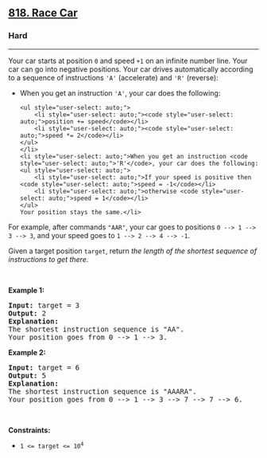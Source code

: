 <h2><a href="https://leetcode.com/problems/race-car/">818. Race Car</a></h2><h3>Hard</h3><hr><div style="user-select: auto;"><p style="user-select: auto;">Your car starts at position <code style="user-select: auto;">0</code> and speed <code style="user-select: auto;">+1</code> on an infinite number line. Your car can go into negative positions. Your car drives automatically according to a sequence of instructions <code style="user-select: auto;">'A'</code> (accelerate) and <code style="user-select: auto;">'R'</code> (reverse):</p>

<ul style="user-select: auto;">
	<li style="user-select: auto;">When you get an instruction <code style="user-select: auto;">'A'</code>, your car does the following:

	<ul style="user-select: auto;">
		<li style="user-select: auto;"><code style="user-select: auto;">position += speed</code></li>
		<li style="user-select: auto;"><code style="user-select: auto;">speed *= 2</code></li>
	</ul>
	</li>
	<li style="user-select: auto;">When you get an instruction <code style="user-select: auto;">'R'</code>, your car does the following:
	<ul style="user-select: auto;">
		<li style="user-select: auto;">If your speed is positive then <code style="user-select: auto;">speed = -1</code></li>
		<li style="user-select: auto;">otherwise <code style="user-select: auto;">speed = 1</code></li>
	</ul>
	Your position stays the same.</li>
</ul>

<p style="user-select: auto;">For example, after commands <code style="user-select: auto;">"AAR"</code>, your car goes to positions <code style="user-select: auto;">0 --&gt; 1 --&gt; 3 --&gt; 3</code>, and your speed goes to <code style="user-select: auto;">1 --&gt; 2 --&gt; 4 --&gt; -1</code>.</p>

<p style="user-select: auto;">Given a target position <code style="user-select: auto;">target</code>, return <em style="user-select: auto;">the length of the shortest sequence of instructions to get there</em>.</p>

<p style="user-select: auto;">&nbsp;</p>
<p style="user-select: auto;"><strong style="user-select: auto;">Example 1:</strong></p>

<pre style="user-select: auto;"><strong style="user-select: auto;">Input:</strong> target = 3
<strong style="user-select: auto;">Output:</strong> 2
<strong style="user-select: auto;">Explanation:</strong> 
The shortest instruction sequence is "AA".
Your position goes from 0 --&gt; 1 --&gt; 3.
</pre>

<p style="user-select: auto;"><strong style="user-select: auto;">Example 2:</strong></p>

<pre style="user-select: auto;"><strong style="user-select: auto;">Input:</strong> target = 6
<strong style="user-select: auto;">Output:</strong> 5
<strong style="user-select: auto;">Explanation:</strong> 
The shortest instruction sequence is "AAARA".
Your position goes from 0 --&gt; 1 --&gt; 3 --&gt; 7 --&gt; 7 --&gt; 6.
</pre>

<p style="user-select: auto;">&nbsp;</p>
<p style="user-select: auto;"><strong style="user-select: auto;">Constraints:</strong></p>

<ul style="user-select: auto;">
	<li style="user-select: auto;"><code style="user-select: auto;">1 &lt;= target &lt;= 10<sup style="user-select: auto;">4</sup></code></li>
</ul>
</div>